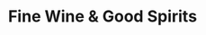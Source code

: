 ---
title: "Fine Wine & Good Spirits"
url: /scranton/fine-wine-und-good-spirits/
shop: Spirituosen
---